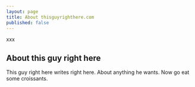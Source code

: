 ```yaml
---
layout: page
title: About thisguyrighthere.com
published: false
---
```


xxx

## About this guy right here

This guy right here writes right here. About anything he <span id="DescAbout">wants. Now go eat some croissants.</span>
